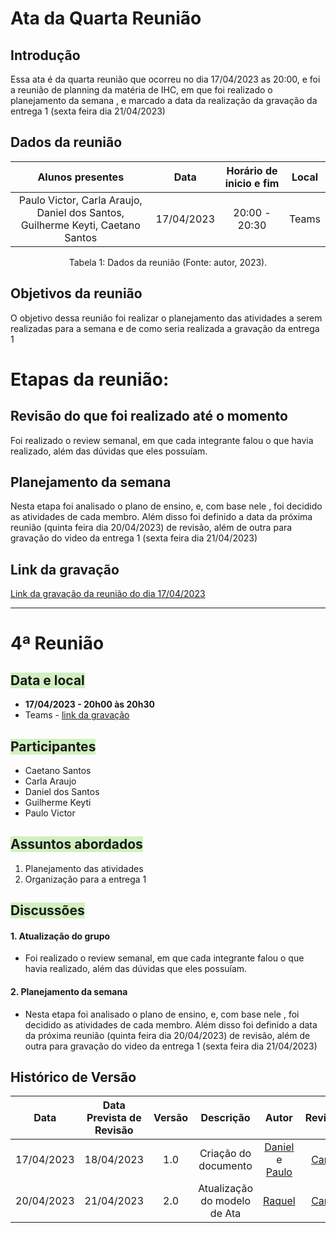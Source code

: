 # Ata da  Quarta Reunião

## Introdução

Essa ata  é da quarta reunião que ocorreu no dia 17/04/2023 as 20:00, e foi a reunião de planning da matéria de IHC, em que foi realizado o planejamento da semana , e marcado a data da realização da gravação da entrega 1 (sexta feira dia 21/04/2023)


## Dados da reunião

|                                    Alunos presentes                                     |    Data    | Horário de inicio e fim |      Local       |
| :-------------------------------------------------------------------------------------: | :--------: | :---------------------: | :--------------: |
| Paulo Victor, Carla Araujo, Daniel dos Santos, Guilherme Keyti,  Caetano Santos  | 17/04/2023 |      20:00 - 20:30     |  Teams |

<div style="text-align: center">
<p> Tabela 1: Dados da reunião (Fonte: autor, 2023). </p>
</div>


## Objetivos da reunião

 O objetivo dessa reunião foi realizar o planejamento das atividades a serem realizadas para a semana e de como seria realizada a gravação da entrega 1


# Etapas da reunião:

## Revisão do que foi realizado até o momento

Foi realizado o review semanal, em que cada integrante falou o que havia realizado, além das dúvidas que eles possuíam.



## Planejamento da semana

Nesta etapa foi analisado o plano de ensino, e, com base nele , foi decidido as atividades de cada membro. Além disso foi definido a data da próxima reunião (quinta feira dia 20/04/2023) de revisão, além de outra para gravação do video da entrega 1 (sexta feira dia 21/04/2023)




## Link da gravação

[Link da gravação da reunião do dia 17/04/2023]()


----------------------------------------




# 4ª Reunião

## <text style="background-color:#D0F0C0">Data e local</text> 
- **17/04/2023 - 20h00 às 20h30**
- Teams - [link da gravação](https://youtu.be/NFyJIrE9qB8)


## <text style="background-color:#D0F0C0">Participantes</text> 
- Caetano Santos
- Carla Araujo
- Daniel dos Santos
- Guilherme Keyti
- Paulo Victor 

## <text style="background-color:#D0F0C0">Assuntos abordados</text> 
1. Planejamento das atividades
2. Organização para a entrega 1

## <text style="background-color:#D0F0C0">Discussões</text> 

#### 1. Atualização do grupo
- Foi realizado o review semanal, em que cada integrante falou o que havia realizado, além das dúvidas que eles possuíam.
  
#### 2. Planejamento da semana
- Nesta etapa foi analisado o plano de ensino, e, com base nele , foi decidido as atividades de cada membro. Além disso foi definido a data da próxima reunião (quinta feira dia 20/04/2023) de revisão, além de outra para gravação do video da entrega 1 (sexta feira dia 21/04/2023)

## Histórico de Versão
|    Data    | Data Prevista de Revisão | Versão |      Descrição       |                                                                Autor                                                                 |               Revisor               |
| :--------: | :----------------------: | :----: | :------------------: | :----------------------------------------------------------------------------------------------------------------------------------: | :---------------------------------: |
| 17/04/2023 |        18/04/2023        |  1.0   | Criação do documento | [Daniel](https://github.com/daniel-de-sousa) e [Paulo](https://github.com/PauloVictorFS)  | [Carla](https://github.com/ccarlaa) |
| 20/04/2023 |        21/04/2023        |  2.0   | Atualização do modelo de Ata | [Raquel](https://github.com/raqueleucaria)  | [Carla](https://github.com/ccarlaa) |



